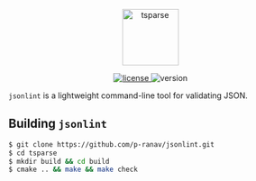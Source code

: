 <p align="center">
  <img height="100" src="https://i.imgur.com/tBgn9t9.png" alt="tsparse"/>
</p>

<p align="center">
  <a href="https://github.com/p-ranav/jsonlint/blob/master/LICENSE">
    <img src="https://img.shields.io/badge/License-MIT-yellow.svg" alt="license"/>
  </a>
  <img src="https://img.shields.io/badge/version-1.0-blue.svg?cacheSeconds=2592000" alt="version"/>
</p>

`jsonlint` is a lightweight command-line tool for validating JSON.

## Building `jsonlint`

```bash
$ git clone https://github.com/p-ranav/jsonlint.git
$ cd tsparse
$ mkdir build && cd build
$ cmake .. && make && make check
```
